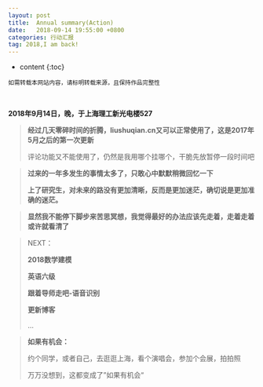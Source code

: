 ```yaml
---
layout: post
title:  Annual summary(Action)
date:   2018-09-14 19:55:00 +0800
categories: 行动汇报
tag: 2018,I am back!
---
```


* content
{:toc}


`如需转载本网站内容，请标明转载来源，且保持作品完整性`

&nbsp;

**2018年9月14日，晚，于上海理工新光电楼527**
     

> **经过几天零碎时间的折腾，liushuqian.cn又可以正常使用了，这是2017年5月之后的第一次更新**
>
>评论功能又不能使用了，仍然是我用哪个挂哪个，干脆先放暂停一段时间吧

>**过来的一年多发生的事情太多了，只敢心中默默稍微回忆一下**
>
>**上了研究生，对未来的路没有更加清晰，反而是更加迷茫，确切说是更加准确的迷茫。**


>**显然我不能停下脚步来苦思冥想，我觉得最好的办法应该先走着，走着走着或许就看清了**

>NEXT：
>&nbsp;
>
>**2018数学建模**
>
> **英语六级**
>
> **跟着导师走吧-语音识别**
>
>**更新博客**
>
>...

>**如果有机会：**
> 
>约个同学，或者自己，去逛逛上海，看个演唱会，参加个会展，拍拍照
>
>万万没想到，这都变成了”如果有机会“


